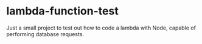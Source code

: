 # lambda-function-test
Just a small project to test out how to code a lambda with Node, capable of performing database requests.

